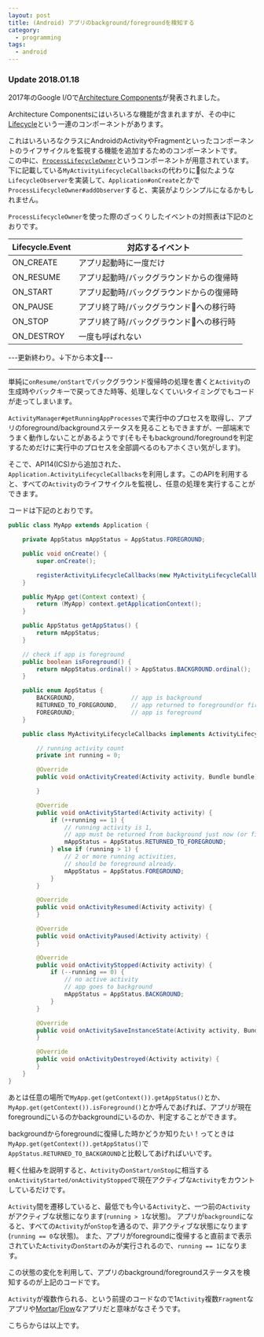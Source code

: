 ```yaml
---
layout: post
title: (Android) アプリのbackground/foregroundを検知する
category:
  - programming
tags:
  - android
---
```


### Update 2018.01.18

2017年のGoogle I/Oで[Architecture Components](https://developer.android.com/topic/libraries/architecture/index.html)が発表されました。

Architecture Componentsにはいろいろな機能が含まれますが、その中に[Lifecycle](https://developer.android.com/topic/libraries/architecture/lifecycle.html)という一連のコンポーネントがあります。

これはいろいろなクラスにAndroidのActivityやFragmentといったコンポーネントのライフサイクルを監視する機能を追加するためのコンポーネントです。  
この中に、[`ProcessLifecycleOwner`](https://developer.android.com/reference/android/arch/lifecycle/ProcessLifecycleOwner.html)というコンポーネントが用意されています。  
下に記載している`MyActivityLifecycleCallbacks`の代わりに似たような`LifecycleObserver`を実装して、`Application#onCreate`とかで`ProcessLifecycleOwner#addObserver`すると、実装がよりシンプルになるかもしれません。

`ProcessLifecycleOwner`を使った際のざっくりしたイベントの対照表は下記のとおりです。

Lifecycle.Event|対応するイベント
---|---
ON_CREATE|アプリ起動時に一度だけ
ON_RESUME|アプリ起動時/バックグラウンドからの復帰時
ON_START|アプリ起動時/バックグラウンドからの復帰時
ON_PAUSE|アプリ終了時/バックグラウンドへの移行時
ON_STOP|アプリ終了時/バックグラウンドへの移行時
ON_DESTROY|一度も呼ばれない

---更新終わり。↓下から本文---

---

単純に`onResume/onStart`でバックグラウンド復帰時の処理を書くと`Activity`の生成時やバックキーで戻ってきた時等、処理しなくていいタイミングでもコードが走ってしまいます。

`ActivityManager#getRunningAppProcesses`で実行中のプロセスを取得し、アプリのforeground/backgroundステータスを見ることもできますが、一部端末でうまく動作しないことがあるようです(そもそもbackground/foregroundを判定するためだけに実行中のプロセスを全部調べるのもアホくさい気がします)。

そこで、API14(ICS)から追加された、`Application.ActivityLifecycleCallbacks`を利用します。このAPIを利用すると、すべての`Activity`のライフサイクルを監視し、任意の処理を実行することができます。

コードは下記のとおりです。

```java
public class MyApp extends Application {

    private AppStatus mAppStatus = AppStatus.FOREGROUND;

    public void onCreate() {
        super.onCreate();

        registerActivityLifecycleCallbacks(new MyActivityLifecycleCallbacks());
    }

    public MyApp get(Context context) {
        return (MyApp) context.getApplicationContext();
    }

    public AppStatus getAppStatus() {
        return mAppStatus;
    }

    // check if app is foreground
    public boolean isForeground() {
        return mAppStatus.ordinal() > AppStatus.BACKGROUND.ordinal();
    }

    public enum AppStatus {
        BACKGROUND,                // app is background
        RETURNED_TO_FOREGROUND,    // app returned to foreground(or first launch)
        FOREGROUND;                // app is foreground
    }

    public class MyActivityLifecycleCallbacks implements ActivityLifecycleCallbacks {

        // running activity count
        private int running = 0;

        @Override
        public void onActivityCreated(Activity activity, Bundle bundle) {

        }

        @Override
        public void onActivityStarted(Activity activity) {
            if (++running == 1) {
                // running activity is 1,
                // app must be returned from background just now (or first launch)
                mAppStatus = AppStatus.RETURNED_TO_FOREGROUND;
            } else if (running > 1) {
                // 2 or more running activities,
                // should be foreground already.
                mAppStatus = AppStatus.FOREGROUND;
            }
        }

        @Override
        public void onActivityResumed(Activity activity) {
        }

        @Override
        public void onActivityPaused(Activity activity) {
        }

        @Override
        public void onActivityStopped(Activity activity) {
            if (--running == 0) {
                // no active activity
                // app goes to background
                mAppStatus = AppStatus.BACKGROUND;
            }
        }

        @Override
        public void onActivitySaveInstanceState(Activity activity, Bundle bundle) {
        }

        @Override
        public void onActivityDestroyed(Activity activity) {
        }
    }
}
```

あとは任意の場所で`MyApp.get(getContext()).getAppStatus()`とか、`MyApp.get(getContext()).isForeground()`とか呼んであげれば、アプリが現在foregroundにいるのかbackgroundにいるのか、判定することができます。

backgroundからforegroundに復帰した時かどうか知りたい！ってときは`MyApp.get(getContext()).getAppStatus()`で`AppStatus.RETURNED_TO_BACKGROUND`と比較してあげればいいです。

軽く仕組みを説明すると、`Activity`の`onStart/onStop`に相当する`onActivityStarted/onActivityStopped`で現在アクティブな`Activity`をカウントしているだけです。

`Activity`間を遷移していると、最低でも今いる`Activity`と、一つ前の`Activity`がアクティブな状態になります(`running > 1`な状態)。
アプリが`background`になると、すべての`Activity`が`onStop`を通るので、非アクティブな状態になります(`running == 0`な状態)。
また、アプリがforegroundに復帰すると直前まで表示されていた`Activity`の`onStart`のみが実行されるので、`running == 1`になります。

この状態の変化を利用して、アプリのbackground/foregroundステータスを検知するのが上記のコードです。

`Activity`が複数作られる、という前提のコードなので1`Activity`複数`Fragment`なアプリや[Mortar](https://github.com/square/mortar)/[Flow](https://github.com/square/flow)なアプリだと意味がなさそうです。

こちらからは以上です。
